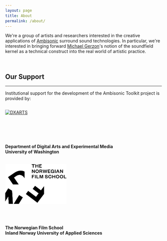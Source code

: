 ```yaml
---
layout: page
title: About
permalink: /about/
---
```


We're a group of artists and researchers interested in the creative applications of [Ambisonic](https://en.wikipedia.org/wiki/Ambisonics) surround sound technologies. In particular, we're interested in bringing forward [Michael Gerzon](https://en.wikipedia.org/wiki/Michael_Gerzon)'s notion of the soundfield kernel as a technical construct into the real world of artistic practice.

&nbsp;
&nbsp;

Our Support
-----------
-----------
Institutional support for the development of the Ambisonic Toolkit project is
provided by:

<div class="row equal">
  <div class="col-sm-6">
    <div class="well">
      <a href="https://dxarts.washington.edu/">
        <img src="/assets/images/logos/DXARTS/dxarts-notype-72dpi-transparent.png" alt="DXARTS" title="DXARTS" class="img-responsive center-block" style="max-width: 75%; height: auto; padding-top: 1em; padding-bottom: 3em"/>
      </a>
      <p>&nbsp;</p>
      <h4 class="text-center">
        Department of Digital Arts and Experimental Media<br/>
        University of Washington
      </h4>
    </div>
  </div>
  <div class="col-sm-6">
    <div class="well">
      <a href="https://www.filmskolen.no/en//">
        <img src="/assets/images/logos/DNF/dnf.png" alt="The Norwegian Film School" title="The Norwegian Film School" class="img-responsive center-block" style="max-width: 100%; height: auto; padding-top: 1em; padding-bottom: 1em"/>
      </a>
      <p>&nbsp;</p>
      <h4 class="text-center">
        The Norwegian Film School<br/>
        Inland Norway University of Applied Sciences
      </h4>
    </div>
  </div>
</div>
